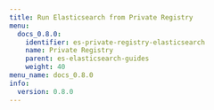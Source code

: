```yaml
---
title: Run Elasticsearch from Private Registry
menu:
  docs_0.8.0:
    identifier: es-private-registry-elasticsearch
    name: Private Registry
    parent: es-elasticsearch-guides
    weight: 40
menu_name: docs_0.8.0
info:
  version: 0.8.0
---
```


